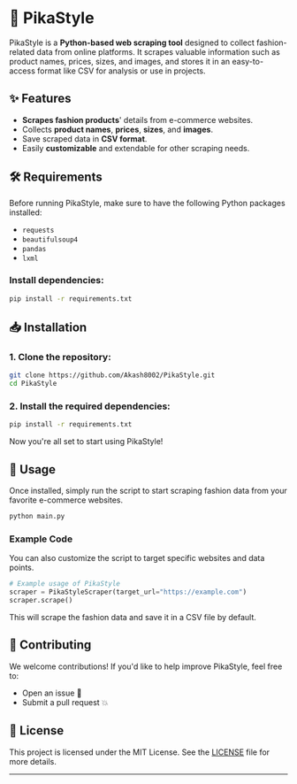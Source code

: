 # 🚀 PikaStyle

PikaStyle is a **Python-based web scraping tool** designed to collect fashion-related data from online platforms. It scrapes valuable information such as product names, prices, sizes, and images, and stores it in an easy-to-access format like CSV for analysis or use in projects.

## ✨ Features

- **Scrapes fashion products**' details from e-commerce websites.
- Collects **product names**, **prices**, **sizes**, and **images**.
- Save scraped data in **CSV format**.
- Easily **customizable** and extendable for other scraping needs.

## 🛠️ Requirements

Before running PikaStyle, make sure to have the following Python packages installed:

- `requests`
- `beautifulsoup4`
- `pandas`
- `lxml`

### Install dependencies:

```bash
pip install -r requirements.txt
```

## 📥 Installation

### 1. Clone the repository:

```bash
git clone https://github.com/Akash8002/PikaStyle.git
cd PikaStyle
```

### 2. Install the required dependencies:

```bash
pip install -r requirements.txt
```

Now you're all set to start using PikaStyle!

## 🚀 Usage

Once installed, simply run the script to start scraping fashion data from your favorite e-commerce websites.

```bash
python main.py
```

### Example Code

You can also customize the script to target specific websites and data points.

```python
# Example usage of PikaStyle
scraper = PikaStyleScraper(target_url="https://example.com")
scraper.scrape()
```

This will scrape the fashion data and save it in a CSV file by default.

## 🤝 Contributing

We welcome contributions! If you'd like to help improve PikaStyle, feel free to:

- Open an issue 🐛
- Submit a pull request 💥

## 📄 License

This project is licensed under the MIT License. See the [LICENSE](LICENSE) file for more details.

---

